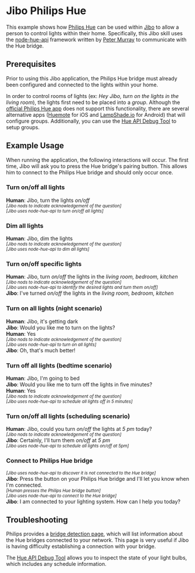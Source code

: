 # Jibo Philips Hue
This example shows how [Philips Hue](http://www.developers.meethue.com) can be used within [Jibo](http://www.jibo.com) to allow a person to control lights within their home. Specifically, this Jibo skill uses the [node-hue-api](https://github.com/peter-murray/node-hue-api) framework written by [Peter Murray](https://github.com/peter-murray) to communicate with the Hue bridge.

## Prerequisites
Prior to using this Jibo application, the Philips Hue bridge must already been configured and connected to the lights within your home.

In order to control rooms of lights (ex: *Hey Jibo, turn on the lights in the living room*), the lights first need to be placed into a *group*. Although the [official Philips Hue app](http://www2.meethue.com/en-us/support) does not support this functionality, there are several alternative apps ([Huemote](http://huemoteapp.com) for iOS and [LampShade.io](http://lampshade.io) for Android) that will configure groups. Additionally, you can use the [Hue API Debug Tool](https://community.smartthings.com/t/philips-hue-groups-control-app/3455) to setup groups.

## Example Usage
When running the application, the following interactions will occur. The first time, Jibo will ask you to press the Hue bridge's pairing button. This allows him to connect to the Philips Hue bridge and should only occur once.

### Turn on/off all lights
**Human**: Jibo, turn the lights *on/off*<br />
<small>*[Jibo nods to indicate acknowledgement of the question]*<br /></small>
<small>*[Jibo uses node-hue-api to turn on/off all lights]*<br /></small>

### Dim all lights
**Human**: Jibo, dim the lights<br />
<small>*[Jibo nods to indicate acknowledgement of the question]*<br /></small>
<small>*[Jibo uses node-hue-api to dim all lights]*<br /></small>

### Turn on/off specific lights
**Human**: Jibo, turn *on/off* the lights in the *living room, bedroom, kitchen*<br />
<small>*[Jibo nods to indicate acknowledgement of the question]*<br /></small>
<small>*[Jibo uses node-hue-api to identify the desired lights and turn them on/off]*<br /></small>
**Jibo**: I've turned *on/off* the lights in the *living room, bedroom, kitchen*<br />

### Turn on all lights (night scenario)
**Human**: Jibo, it's getting dark<br />
**Jibo**: Would you like me to turn on the lights?<br />
**Human**: Yes<br />
<small>*[Jibo nods to indicate acknowledgement of the question]*<br /></small>
<small>*[Jibo uses node-hue-api to turn on all lights]*<br /></small>
**Jibo**: Oh, that's much better!<br />

### Turn off all lights (bedtime scenario)
**Human**: Jibo, I'm going to bed<br />
**Jibo**: Would you like me to turn off the lights in five minutes?<br />
**Human**: Yes<br />
<small>*[Jibo nods to indicate acknowledgement of the question]*<br /></small>
<small>*[Jibo uses node-hue-api to schedule all lights off in 5 minutes]*<br /></small>

### Turn on/off all lights (scheduling scenario)
**Human**: Jibo, could you turn *on/off* the lights at *5 pm* today?<br />
<small>*[Jibo nods to indicate acknowledgement of the question]*<br /></small>
**Jibo**: Certainly, I'll turn them *on/off* at *5 pm*<br />
<small>*[Jibo uses node-hue-api to schedule all lights on/off at 5pm]*<br /></small>

### Connect to Philips Hue bridge
<small>*[Jibo uses node-hue-api to discover it is not connected to the Hue bridge]*<br /></small>
**Jibo**: Press the button on your Philips Hue bridge and I'll let you know when I'm connected.<br />
<small>*[Human presses the Philips Hue bridge button]*<br /></small>
<small>*[Jibo uses node-hue-api to connect to the Hue bridge]*<br /></small>
**Jibo**: I am connected to your lighting system. How can I help you today?<br />

## Troubleshooting
Philips provides a [bridge detection page](https://www.meethue.com/api/nupnp), which will list information about the Hue bridges connected to your network. This page
is very useful if Jibo is having difficulty establishing a connection with your bridge.

The [Hue API Debug Tool](http://www.developers.meethue.com/documentation/getting-started) allows you to inspect the state of your light bulbs, which includes any schedule information.
